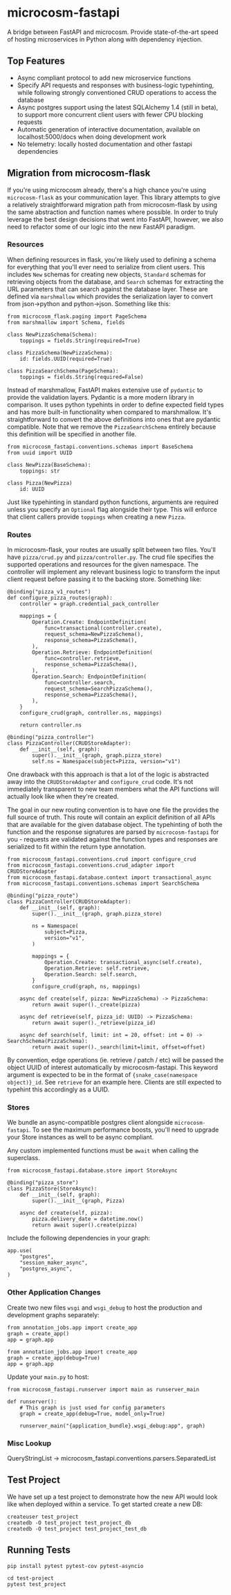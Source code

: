 # microcosm-fastapi

A bridge between FastAPI and microcosm. Provide state-of-the-art speed of hosting microservices in Python along with dependency injection.

## Top Features

- Async compliant protocol to add new microservice functions
- Specify API requests and responses with business-logic typehinting, while following strongly conventioned CRUD operations to access the database
- Async postgres support using the latest SQLAlchemy 1.4 (still in beta), to support more concurrent client users with fewer CPU blocking requests
- Automatic generation of interactive documentation, available on localhost:5000/docs when doing development work
- No telemetry: locally hosted documentation and other fastapi dependencies

## Migration from microcosm-flask

If you're using microcosm already, there's a high chance you're using `microcosm-flask` as your communication layer. This library attempts to give a relatively straightforward migration path from microcosm-flask by using the same abstraction and function names where possible. In order to truly leverage the best design decisions that went into FastAPI, however, we also need to refactor some of our logic into the new FastAPI paradigm.

### Resources

When defining resources in flask, you're likely used to defining a schema for everything that you'll ever need to serialize from client users. This includes `New` schemas for creating new objects, `Standard` schemas for retrieving objects from the database, and `Search` schemas for extracting the URL parameters that can search against the database layer. These are defined via `marshmallow` which provides the serialization layer to convert from json->python and python->json. Something like this:

```
from microcosm_flask.paging import PageSchema
from marshmallow import Schema, fields

class NewPizzaSchema(Schema):
    toppings = fields.String(required=True)

class PizzaSchema(NewPizzaSchema):
    id: fields.UUID(required=True)

class PizzaSearchSchema(PageSchema):
    toppings = fields.String(required=False)
```

Instead of marshmallow, FastAPI makes extensive use of `pydantic` to provide the validation layers. Pydantic is a more modern library in comparison. It uses python typehints in order to define expected field types and has more built-in functionality when compared to marshmallow. It's straightforward to convert the above definitions into ones that are pydantic compatible. Note that we remove the `PizzaSearchSchema` entirely because this definition will be specified in another file.

```
from microcosm_fastapi.conventions.schemas import BaseSchema
from uuid import UUID

class NewPizza(BaseSchema):
    toppings: str

class Pizza(NewPizza)
    id: UUID
```

Just like typehinting in standard python functions, arguments are required unless you specify an `Optional` flag alongside their type. This will enforce that client callers provide `toppings` when creating a new `Pizza`.

### Routes

In microcosm-flask, your routes are usually split between two files. You'll have `pizza/crud.py` and `pizza/controller.py`. The crud file specifies the supported operations and resources for the given namespace. The controller will implement any relevant business logic to transform the input client request before passing it to the backing store. Something like:

```
@binding("pizza_v1_routes")
def configure_pizza_routes(graph):
    controller = graph.credential_pack_controller

    mappings = {
        Operation.Create: EndpointDefinition(
            func=transactional(controller.create),
            request_schema=NewPizzaSchema(),
            response_schema=PizzaSchema(),
        ),
        Operation.Retrieve: EndpointDefinition(
            func=controller.retrieve, 
            response_schema=PizzaSchema(),
        ),
        Operation.Search: EndpointDefinition(
            func=controller.search,
            request_schema=SearchPizzaSchema(),
            response_schema=PizzaSchema(),
        ),
    }
    configure_crud(graph, controller.ns, mappings)

    return controller.ns
```

```
@binding("pizza_controller")
class PizzaController(CRUDStoreAdapter):
    def __init__(self, graph):
        super().__init__(graph, graph.pizza_store)
        self.ns = Namespace(subject=Pizza, version="v1")
```

One drawback with this approach is that a lot of the logic is abstracted away into the `CRUDStoreAdapter` and `configure_crud` code. It's not immediately transparent to new team members what the API functions will actually look like when they're created.

The goal in our new routing convention is to have one file the provides the full source of truth. This route will contain an explicit definition of all APIs that are available for the given database object. The typehinting of both the function and the response signatures are parsed by `microcosm-fastapi` for you - requests are validated against the function types and responses are serialized to fit within the return type annotation.

```
from microcosm_fastapi.conventions.crud import configure_crud
from microcosm_fastapi.conventions.crud_adapter import CRUDStoreAdapter
from microcosm_fastapi.database.context import transactional_async
from microcosm_fastapi.conventions.schemas import SearchSchema

@binding("pizza_route")
class PizzaController(CRUDStoreAdapter):
    def __init__(self, graph):
        super().__init__(graph, graph.pizza_store)

        ns = Namespace(
            subject=Pizza,
            version="v1",
        )

        mappings = {
            Operation.Create: transactional_async(self.create),
            Operation.Retrieve: self.retrieve,
            Operation.Search: self.search,
        }
        configure_crud(graph, ns, mappings)

    async def create(self, pizza: NewPizzaSchema) -> PizzaSchema:
        return await super()._create(pizza)

    async def retrieve(self, pizza_id: UUID) -> PizzaSchema:
        return await super()._retrieve(pizza_id)

    async def search(self, limit: int = 20, offset: int = 0) -> SearchSchema(PizzaSchema):
        return await super()._search(limit=limit, offset=offset)
```

By convention, edge operations (ie. retrieve / patch / etc) will be passed the object UUID of interest automatically by microcosm-fastapi. This keyword argument is expected to be in the format of `{snake_case(namespace object)}_id`. See `retrieve` for an example here. Clients are still expected to typehint this accordingly as a UUID.

### Stores

We bundle an async-compatible postgres client alongside `microcosm-fastapi`. To see the maximum performance boosts, you'll need to upgrade your Store instances as well to be async compliant.

Any custom implemented functions must be `await` when calling the superclass.

```
from microcosm_fastapi.database.store import StoreAsync

@binding("pizza_store")
class PizzaStore(StoreAsync):
    def __init__(self, graph):
        super().__init__(graph, Pizza)

    async def create(self, pizza):
        pizza.delivery_date = datetime.now()
        return await super().create(pizza)
```

Include the following dependencies in your graph:

```
app.use(
    "postgres",
    "session_maker_async",
    "postgres_async",
)
```

### Other Application Changes

Create two new files `wsgi` and `wsgi_debug` to host the production and development graphs separately:

```
from annotation_jobs.app import create_app
graph = create_app()
app = graph.app
```

```
from annotation_jobs.app import create_app
graph = create_app(debug=True)
app = graph.app
```

Update your `main.py` to host:

```
from microcosm_fastapi.runserver import main as runserver_main

def runserver():
    # This graph is just used for config parameters
    graph = create_app(debug=True, model_only=True)

    runserver_main("{application_bundle}.wsgi_debug:app", graph)
```

### Misc Lookup

QueryStringList -> microcosm_fastapi.conventions.parsers.SeparatedList

## Test Project

We have set up a test project to demonstrate how the new API would look like when deployed within a service. To get started create a new DB:

```
createuser test_project
createdb -O test_project test_project_db
createdb -O test_project test_project_test_db
```

## Running Tests

```
pip install pytest pytest-cov pytest-asyncio

cd test-project
pytest test_project
```
